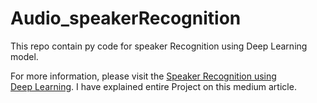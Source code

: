 # Audio_speakerRecognition
This repo contain py code for speaker Recognition using Deep Learning model.

For more information, please visit the [Speaker Recognition using Deep Learning](https://medium.com/p/890fe812a976).
I have explained entire Project on this medium article.